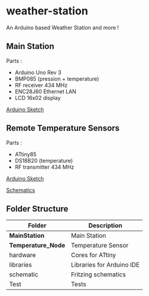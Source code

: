 weather-station
===============

An Arduino based Weather Station and more !


Main Station
-------------------------

Parts :
* Arduino Uno Rev 3
* BMP085 (pression + temperature)
* RF receiver 434 MHz
* ENC28J60 Ethernet LAN
* LCD 16x02 display

[Arduino Sketch](MainStation/MainStation.ino)


Remote Temperature Sensors
-------------------------

Parts :
* ATtiny85
* DS18B20 (temperature)
* RF transmitter 434 MHz

[Arduino Sketch](Tx_Node/Tx_Node.ino)

[Schematics](schematic/TX-Node.png)


Folder Structure
-------------------------

| Folder                | Description                     |
| --------------------- | ------------------------------- |
| **MainStation**       | Main Station                    |
| **Temperature_Node**  | Temperature Sensor              |
| hardware              | Cores for ATtiny                |
| libraries             | Libraries for Arduino IDE       |
| schematic             | Fritzing schematics             |
| Test                  | Tests                           |


